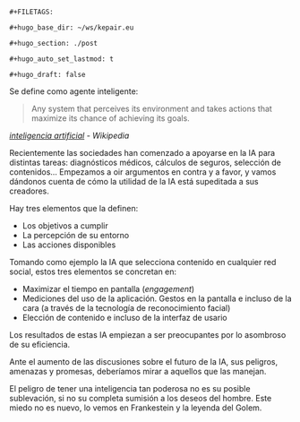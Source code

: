```{=org}
#+FILETAGS: 
```
```{=org}
#+hugo_base_dir: ~/ws/kepair.eu
```
```{=org}
#+hugo_section: ./post
```
```{=org}
#+hugo_auto_set_lastmod: t
```
```{=org}
#+hugo_draft: false
```
Se define como agente inteligente:

> Any system that perceives its environment and takes actions that
> maximize its chance of achieving its goals.

*[inteligencia
artificial](https://en.wikipedia.org/wiki/Artificial_intelligence) -
Wikipedia*

Recientemente las sociedades han comenzado a apoyarse en la IA para
distintas tareas: diagnósticos médicos, cálculos de seguros, selección
de contenidos... Empezamos a oir argumentos en contra y a favor, y vamos
dándonos cuenta de cómo la utilidad de la IA está supeditada a sus
creadores.

Hay tres elementos que la definen:

-   Los objetivos a cumplir
-   La percepción de su entorno
-   Las acciones disponibles

Tomando como ejemplo la IA que selecciona contenido en cualquier red
social, estos tres elementos se concretan en:

-   Maximizar el tiempo en pantalla (*engagement*)
-   Mediciones del uso de la aplicación. Gestos en la pantalla e incluso
    de la cara (a través de la tecnología de reconocimiento facial)
-   Elección de contenido e incluso de la interfaz de usario

Los resultados de estas IA empiezan a ser preocupantes por lo asombroso
de su eficiencia.

Ante el aumento de las discusiones sobre el futuro de la IA, sus
peligros, amenazas y promesas, deberíamos mirar a aquellos que las
manejan.

El peligro de tener una inteligencia tan poderosa no es su posible
sublevación, si no su completa sumisión a los deseos del hombre. Este
miedo no es nuevo, lo vemos en Frankestein y la leyenda del Golem.
